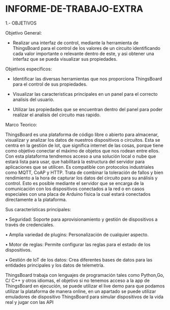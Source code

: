 # INFORME-DE-TRABAJO-EXTRA

1.- OBJETIVOS

Objetivo General:

- Realizar una interfaz de control, mediante la herramienta de ThingsBoard para el control de los valores de un circuito identificando cada valor importante o relevante dentro de este, y asi obtener una interfaz que se pueda visualizar sus propiedades.

Objetivos especificos:

- Identificar las diversas herramientas que nos proporciona ThingsBoard para el control de sus  propiedades.

- Visualizar las caracteristicas principales en un panel para el correcto analisis del usuario.

- Utilizar las propiedades que se encuentran dentro del panel para poder realizar el analisis del circuito mas rapido.


Marco Teorico:

ThingsBoard es una plataforma de código libre o abierto para almacenar, visualizar y analizar los datos de nuestros dispositivos o circuitos. Esta se centra en la gestión de lot, que significa internet de las cosas, porque tiene como objetivo conectar el máximo de objetos que nos rodean entre ellos.
Con esta plataforma tendremos acceso a una solución local o nube que estará lista para usar, que habilitará la estructura del servidor para aplicaciones que se utilicen. Es compatible con protocolos industriales como MQTT, CoAP y HTTP. Trata de combinar la toleración de fallos y bien rendimiento a la hora de capturar los datos del circuito para su análisis y control. Esto es posible mediante el servidor que se encarga de la comunicación con los dispositivos conectados a la red o en casos especiales con una placa de Arduino física la cual estará conectados directamente a la plataforma.

Sus características principales:

•	Seguridad: Soporte para aprovisionamiento y gestión de dispositivos a través de credenciales.

•	Amplia variedad de plugins: Personalización de cualquier aspecto.

•	Motor de reglas: Permite configurar las reglas para el estado de los dispositivos.

•	Gestión de loT de los datos:  Crea diferentes bases de datos para las entidades principales y los datos de telemetría.


ThingsBoard trabaja con lenguajes de programación tales como Python,Go, C/ C++ y otros idiomas, el objetivo  si no tenemos acceso a la app  de ThingsBoard en ejecución, se puede utilizar el live demo para que podamos utilizar la plataforma de manera online, en un apartado se puede utilizar emuladores de dispositivo ThingsBoard para simular dispositivos de la vida real y jugar con las API 


